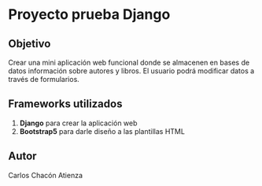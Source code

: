 # Proyecto prueba Django

## Objetivo

Crear una mini aplicación web funcional donde se almacenen en bases de datos información sobre autores y libros. El usuario podrá modificar datos a través de formularios.

## Frameworks utilizados

1. **Django** para crear la aplicación web
2. **Bootstrap5** para darle diseño a las plantillas HTML

## Autor

Carlos Chacón Atienza